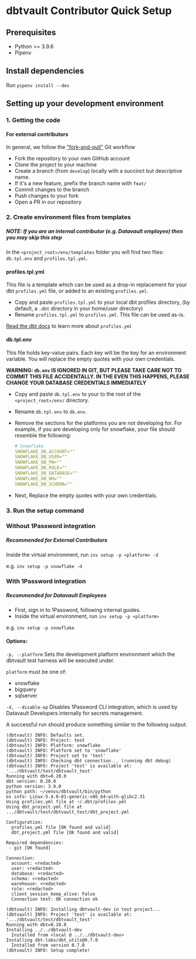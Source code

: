 # dbtvault Contributor Quick Setup

## Prerequisites

- Python >= 3.9.6
- Pipenv

## Install dependencies

Run `pipenv install --dev` 

## Setting up your development environment

### 1. Getting the code

#### For external contributors

In general, we follow the ["fork-and-pull"](https://github.com/susam/gitpr) Git workflow

- Fork the repository to your own GitHub account
- Clone the project to your machine
- Create a branch (from `develop`) locally with a succinct but descriptive name. 
- If it's a new feature, prefix the branch name with `feat/`
- Commit changes to the branch
- Push changes to your fork
- Open a PR in our repository

### 2. Create environment files from templates
##### NOTE: If you are an internal contributor (e.g. Datavault employee) then you may skip this step

In the `<project_root>/env/templates` folder you will find two files: `db.tpl.env` and `profiles.tpl.yml`.

#### profiles.tpl.yml

This file is a template which can be used as a drop-in replacement for your dbt `profiles.yml` file, or added to an existing `profiles.yml`.

- Copy and paste `profiles.tpl.yml` to your local dbt profiles directory, (by default, a `.dbt` directory in your home/user directory)
- Rename `profiles.tpl.yml` to `profiles.yml`. This file can be used as-is.

[Read the dbt docs](https://docs.getdbt.com/dbt-cli/configure-your-profile) to learn more about `profiles.yml`

#### db.tpl.env

This file holds key-value pairs. Each key will be the key for an environment variable. You will 
replace the empty quotes with your own credentials. 

**WARNING: `db.env` IS IGNORED IN GIT, BUT PLEASE TAKE CARE NOT TO COMMIT THIS FILE ACCIDENTALLY. 
IN THE EVEN THIS HAPPENS, PLEASE CHANGE YOUR DATABASE CREDENTIALS IMMEDIATELY**

- Copy and paste `db.tpl.env` to your to the root of the `<project_root>/env/` directory.
- Rename `db.tpl.env` to `db.env`. 
- Remove the sections for the platforms you are not developing for. For example, if you are developing only for snowflake, 
  your file should resemble the following:

    ```yaml
    # Snowflake
    SNOWFLAKE_DB_ACCOUNT=""
    SNOWFLAKE_DB_USER=""
    SNOWFLAKE_DB_PW=""
    SNOWFLAKE_DB_ROLE=""
    SNOWFLAKE_DB_DATABASE=""
    SNOWFLAKE_DB_WH=""
    SNOWFLAKE_DB_SCHEMA=""
    ```

- Next, Replace the empty quotes with your own credentials.


### 3. Run the setup command

### Without 1Password integration
##### Recommended for External Contributors

Inside the virtual environment, run `inv setup -p <platform> -d`

e.g. `inv setup -p snowflake -d`

### With 1Password integration
##### Recommended for Datavault Employees

- First, sign in to 1Password, following internal guides. 
- Inside the virtual environment, run `inv setup -p <platform>`

e.g. `inv setup -p snowflake`

#### Options:

`-p, --platform` Sets the development platform environment which the dbtvault test harness will be executed under.

`platform` must be one of:

- snowflake
- bigquery
- sqlserver

`-d, --disable-op` Disables 1Password CLI integration, which is used by Datavault Developers internally for secrets management. 

A successful run should produce something similar to the following output:

```shell
(dbtvault) INFO: Defaults set.
(dbtvault) INFO: Project: test
(dbtvault) INFO: Platform: snowflake
(dbtvault) INFO: Platform set to 'snowflake'
(dbtvault) INFO: Project set to 'test'
(dbtvault) INFO: Checking dbt connection... (running dbt debug)
(dbtvault) INFO: Project 'test' is available at: '.../dbtvault/test/dbtvault_test'
Running with dbt=0.20.0
dbt version: 0.20.0
python version: 3.9.0
python path: ~/venvs/dbtvault/bin/python
os info: Linux-5.4.0-81-generic-x86_64-with-glibc2.31
Using profiles.yml file at ~/.dbt/profiles.yml
Using dbt_project.yml file at .../dbtvault/test/dbtvault_test/dbt_project.yml

Configuration:
  profiles.yml file [OK found and valid]
  dbt_project.yml file [OK found and valid]

Required dependencies:
 - git [OK found]

Connection:
  account: <redacted>
  user: <redacted>
  database: <redacted>
  schema: <redacted>
  warehouse: <redacted>
  role: <redacted>
  client_session_keep_alive: False
  Connection test: OK connection ok

(dbtvault) INFO: Installing dbtvault-dev in test project...
(dbtvault) INFO: Project 'test' is available at: '.../dbtvault/test/dbtvault_test'
Running with dbt=0.20.0
Installing ../../dbtvault-dev
  Installed from <local @ ../../dbtvault-dev>
Installing dbt-labs/dbt_utils@0.7.0
  Installed from version 0.7.0
(dbtvault) INFO: Setup complete!
```